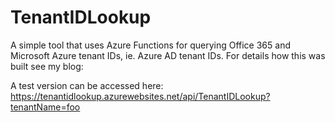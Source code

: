 # TenantIDLookup
A simple tool that uses Azure Functions for querying Office 365 and Microsoft Azure tenant IDs, ie. Azure AD tenant IDs. For details how this was built see my blog: 

A test version can be accessed here: https://tenantidlookup.azurewebsites.net/api/TenantIDLookup?tenantName=foo

